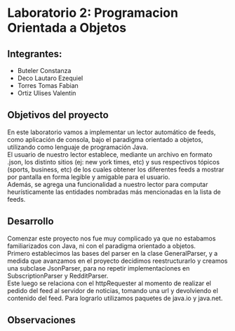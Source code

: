 # Laboratorio 2: Programacion Orientada a Objetos

## Integrantes:
- Buteler Constanza
- Deco Lautaro Ezequiel
- Torres Tomas Fabian
- Ortiz Ulises Valentin 

## Objetivos del proyecto
En este laboratorio vamos a implementar un lector automático de feeds, como aplicación de consola, bajo el paradigma orientado a objetos, utilizando como lenguaje de programación Java.  
El usuario de nuestro lector establece, mediante un archivo en formato .json, los distinto sitios (ej: new york times, etc) y sus respectivos tópicos (sports, business, etc) de los cuales obtener los diferentes feeds a mostrar por pantalla en forma legible y amigable para el usuario.  
Además, se agrega una funcionalidad a nuestro lector para computar heurísticamente las entidades nombradas más mencionadas en la lista de feeds.  

## Desarrollo
Comenzar este proyecto nos fue muy complicado ya que no estabamos familiarizados con Java, ni con el paradigma orientado a objetos.  
Primero establecimos las bases del parser en la clase GeneralParser, y a medida que avanzamos en el proyecto decidimos reestructurarlo y creamos una subclase JsonParser, para no repetir implementaciones en SubscriptionParser y RedditParser.  
Este luego se relaciona con el httpRequester al momento de realizar el pedido del feed al servidor de noticias, tomando una url y devolviendo el contenido del feed. Para lograrlo utilizamos paquetes de java.io y java.net.  


## Observaciones 

